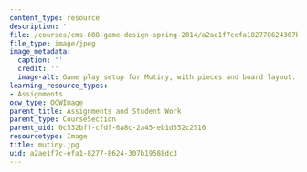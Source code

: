 ```yaml
---
content_type: resource
description: ''
file: /courses/cms-608-game-design-spring-2014/a2ae1f7cefa182778624307b19588dc3_mutiny.jpg
file_type: image/jpeg
image_metadata:
  caption: ''
  credit: ''
  image-alt: Game play setup for Mutiny, with pieces and board layout.
learning_resource_types:
- Assignments
ocw_type: OCWImage
parent_title: Assignments and Student Work
parent_type: CourseSection
parent_uid: 0c532bff-cfdf-6a8c-2a45-eb1d552c2516
resourcetype: Image
title: mutiny.jpg
uid: a2ae1f7c-efa1-8277-8624-307b19588dc3
---
```

